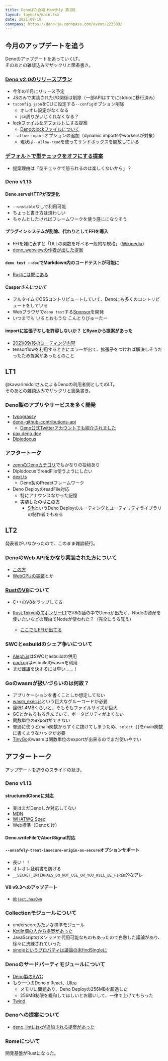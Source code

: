 ```yaml
---
title: Denoばた会議 Monthly 第1回
layout: layouts/main.tsx
date: 2021-09-19
connpass: https://deno-ja.connpass.com/event/223503/
---
```


## 今月のアップデートを追う

Denoのアップデートを追っていくLT。  
そのあとの雑談込みでザックリと箇条書き。

### [Deno v2.0のリリースプラン](https://github.com/denoland/deno/issues/12110)
- 今年の11月にリリース予定
- JSのみで実装されたI/O関係は削除（一部APIはすでにstd/ioに移行済み）
- `tsconfig.json`をCLIに設定する`--config`オプション削除
  - オレオレ設定がなくなる
  - jsx周りがいじくれなくなる？
- [lockファイルをデフォルトにする提案](https://github.com/denoland/deno/issues/11971)
  - [Denoのlockファイルについて](https://deno.land/manual/linking_to_external_code/integrity_checking)
- `--allow-import`オプションの追加（dynamic importsやworkersが対象）
  - 現状は`--allow-read`を使ってサンドボックスを開放している

### [デフォルトで型チェックをオフにする提案](https://github.com/denoland/deno/issues/11340)
- 提案理由は「型チェックで怒られるのは楽しくないから」？

### Deno v1.13
#### Deno.serveHTTPが安定化
- `--unstable`なしで利用可能
- ちょっと書き方は煩わしい
- ちゃんとしたければフレームワークを使う感じになりそう

#### プラグインシステムが削除、代わりとしてFFIを導入
- FFIを雑に表すと「DLLの関数を呼べる一般的な規格」（[Wikipedia](https://ja.wikipedia.org/wiki/Foreign_function_interface)）
- [deno_webviewの作者が出した提案](https://github.com/denoland/deno/pull/11152)

#### `deno test --doc`でMarkdown内のコードテストが可能に
  - [Rustには既にある](https://doc.rust-lang.org/rust-by-example/testing/doc_testing.html)

#### Casperさんについて
- フルタイムでOSSコントリビュートしていて、Denoにも多くのコントリビュートをしている
- Webブラウザで`deno test`する[Sponsor](https://deno.land/x/sponsor)を開発
- いつまでも いるとおもうな こんとりびゅーたー

#### importに拡張子なしを許容しないか？ とRyanから提案があった
  - [2021/09/16のミーティング内容](https://github.com/denoland/deno/discussions/12108)
  - tensorflowを利用するときにエラーが出て、拡張子をつければ解決しそうだったため提案があったとのこと

## LT1

@kawarimidollさんによるDenoの利用者側としてのLT。  
そのあとの雑談込みでザックリと箇条書き。

### Deno製のアプリやサービスを多く開発
- [typograssy](https://github.com/kawarimidoll/typograssy)
- [deno-github-contributions-api](https://github.com/kawarimidoll/deno-github-contributions-api)
  - [Deno公式Twitterアカウントでも紹介されました](https://twitter.com/deno_land/status/1420387162206478340)
- [pax.deno.dev](https://github.com/kawarimidoll/pax.deno.dev)
- [Diplodocus](https://github.com/kawarimidoll/deno-diplodocus)

### アフタートーク
- [zennのDenoカテゴリ](https://zenn.dev/topics/deno)でもかなりの投稿あり
- DiplodocusでreadFile使うようにしたい
- [dext.ts](https://github.com/lucacasonato/dext.ts)
  - Deno製のPreactフレームワーク
- Deno DeployのreadFile対応
  - 特にアナウンスなかった記憶
  - 実装したのは[この方](https://github.com/satyarohith)
    - [Sift](https://github.com/satyarohith/sift)というDeno Deployのルーティングとユーティリティライブラリの制作者でもある

## LT2

発表者がいなかったので、このまま雑談続行。

### DenoのWeb APIをかなり実装された方について
- [この方](https://github.com/crowlKats)
- [WebGPUの実装](https://github.com/denoland/deno/pull/7977)とか

### [RustのV8](https://github.com/denoland/rusty_v8)について
- C++のV8をラップしてる

- [Rust.TokyoのスポンサーLT](https://speakerdeck.com/jlkiri/node-dot-js-in-rust-how-to-do-it-and-what-to-expect-from-it)でV8の話の中でDenoが出たが、Nodeの資産を使いたいなどの理由でNodeが使われた？（完全にうろ覚え）
  - [ここでもFFIが出てる](https://speakerdeck.com/jlkiri/node-dot-js-in-rust-how-to-do-it-and-what-to-expect-from-it?slide=37)

### SWCとesbuildのシェア争いについて
- [Aleph.js](https://github.com/alephjs/aleph.js)はSWCとesbuildの併用
- [packup](https://github.com/kt3k/packup)はesbuildのwasmを利用
- まだ雌雄を決するには早い……！

### Goのwasmが扱いづらいのは何故？
- アプリケーションを書くことしか想定してない
- [wasm_exec.js](https://github.com/golang/go/blob/master/misc/wasm/wasm_exec.js)という巨大なグルーコードが必要
- 最低1.4MBくらいと、そもそもファイルサイズが巨大
- GCとかもろもろ含んでいて、ポータビリティがよくない
- 関数単位のexportができない
- 普通に使うとmain関数からすぐに抜けてしまうため、`select {}`をmain関数に書くようなハックが必要
- [TinyGo](https://github.com/tinygo-org/tinygo)のwasmは関数単位のexportが出来るのでまだ使いやすい

## アフタートーク

アップデートを追うのスライドの続き。

### Deno v1.13
#### structuredCloneに対応
- 実はまだDenoしか対応してない
- [MDN](https://developer.mozilla.org/en-US/docs/Web/API/structuredClone)
- [WHATWG Spec](https://html.spec.whatwg.org/multipage/structured-data.html#dom-structuredclone)
- Web標準（Denoだけ）

#### Deno.writeFileでAbortSignal対応
#### `--unsafely-treat-insecure-origin-as-secure`オプションサポート
- 長い！！
- オレオレ証明書を防げる
- `__SECRET_INTERNALS_DO_NOT_USE_OR_YOU_WILL_BE_FIRED`的なアレ
#### V8 v9.3へのアップデート
- [`Object.hasOwn`](https://github.com/tc39/proposal-accessible-object-hasownproperty)

### Collectionモジュールについて
  - underscoreみたいな標準モジュール
  - [Kotlin畑の人から提案があった](https://github.com/denoland/deno_std/discussions/970)
  - JavaScriptのメソッドで代用可能なものもあったので白熱した議論があり、徐々に洗練されていった
  - [singleというプロパティは議論の末findSingleに](https://github.com/denoland/deno_std/pull/1166)

### Denoのサードパーティモジュールについて
- [Deno製のSWC](https://github.com/nestdotland/deno_swc)
- もう一つのDeno x React、[Ultra](https://github.com/exhibitionist-digital/ultra)
  - メモリに問題あり、Deno Deployの256MBを超過した
  - 256MB制限を緩和してほしいとお願いして、一律で上げてもらった
- [Twind](https://github.com/tw-in-js/twind)

### Denoへの提案について
- [deno_lintにjsxが追加される提案があった](https://github.com/denoland/deno_lint/pull/838)

### Romeについて
開発基盤がRustになった。
